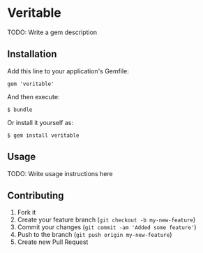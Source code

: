# Veritable

TODO: Write a gem description

## Installation

Add this line to your application's Gemfile:

    gem 'veritable'

And then execute:

    $ bundle

Or install it yourself as:

    $ gem install veritable

## Usage

TODO: Write usage instructions here

## Contributing

1. Fork it
2. Create your feature branch (`git checkout -b my-new-feature`)
3. Commit your changes (`git commit -am 'Added some feature'`)
4. Push to the branch (`git push origin my-new-feature`)
5. Create new Pull Request
